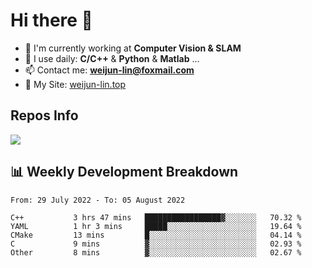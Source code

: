 # Hi there 👋

<!--
**Weijun-Lin/Weijun-Lin** is a ✨ _special_ ✨ repository because its `README.md` (this file) appears on your GitHub profile.

Here are some ideas to get you started:

- 🔭 I’m currently working on ...
- 🌱 I’m currently learning ...
- 👯 I’m looking to collaborate on ...
- 🤔 I’m looking for help with ...
- 💬 Ask me about ...
- 📫 How to reach me: ...
- 😄 Pronouns: ...
- ⚡ Fun fact: ...
-->

- 🏢 I'm currently working at **Computer Vision & SLAM**
- 🚀 I use daily: **C/C++** & **Python** & **Matlab** ...
- 📫 Contact me: **weijun-lin@foxmail.com**
- 🔗 My Site: [weijun-lin.top](https://weijun-lin.top/p)

  

## Repos Info
![](https://github-readme-stats.vercel.app/api?username=Weijun-Lin&theme=cobalt)

## 📊 Weekly Development Breakdown

<!--START_SECTION:waka-->

```text
From: 29 July 2022 - To: 05 August 2022

C++           3 hrs 47 mins   █████████████████▓░░░░░░░   70.32 %
YAML          1 hr 3 mins     █████░░░░░░░░░░░░░░░░░░░░   19.64 %
CMake         13 mins         █░░░░░░░░░░░░░░░░░░░░░░░░   04.14 %
C             9 mins          ▓░░░░░░░░░░░░░░░░░░░░░░░░   02.93 %
Other         8 mins          ▓░░░░░░░░░░░░░░░░░░░░░░░░   02.67 %
```

<!--END_SECTION:waka-->
